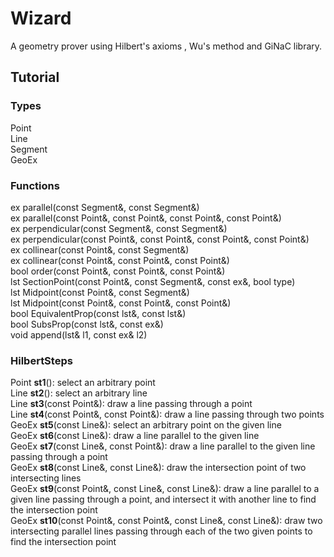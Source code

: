# Wizard
A geometry prover using Hilbert's axioms , Wu's method and GiNaC library.

## Tutorial
### Types
Point  
Line  
Segment  
GeoEx  
### Functions
ex parallel(const Segment&, const Segment&)  
ex parallel(const Point&, const Point&, const Point&, const Point&)  
ex perpendicular(const Segment&, const Segment&)  
ex perpendicular(const Point&, const Point&, const Point&, const Point&)  
ex collinear(const Point&, const Segment&)  
ex collinear(const Point&, const Point&, const Point&)  
bool order(const Point&, const Point&, const Point&)  
lst SectionPoint(const Point&, const Segment&, const ex&, bool type)  
lst Midpoint(const Point&, const Segment&)  
lst Midpoint(const Point&, const Point&, const Point&)  
bool EquivalentProp(const lst&, const lst&)  
bool SubsProp(const lst&, const ex&)  
void append(lst& l1, const ex& l2)  
### HilbertSteps
Point **st1**(): select an arbitrary point  
Line **st2**(): select an arbitrary line  
Line **st3**(const Point&): draw a line passing through a point  
Line **st4**(const Point&, const Point&): draw a line passing through two points  
GeoEx **st5**(const Line&): select an arbitrary point on the given line  
GeoEx **st6**(const Line&): draw a line parallel to the given line  
GeoEx **st7**(const Line&, const Point&): draw a line parallel to the given line passing through a point  
GeoEx **st8**(const Line&, const Line&): draw the intersection point of two intersecting lines  
GeoEx **st9**(const Point&, const Line&, const Line&): draw a line parallel to a given line passing through a point, and intersect it with another line to find the intersection point  
GeoEx **st10**(const Point&, const Point&, const Line&, const Line&): draw two intersecting parallel lines passing through each of the two given points to find the intersection point  
